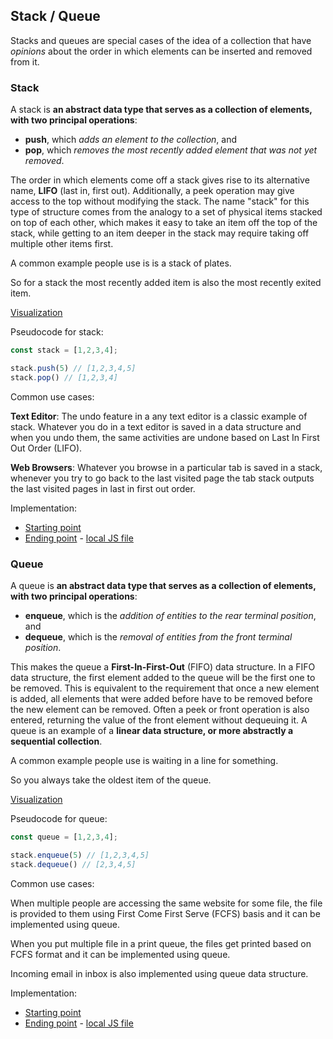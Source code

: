## Stack / Queue

Stacks and queues are special cases of the idea of a collection that have *opinions* about the order in which elements can be inserted and removed from it.

### Stack

A stack is **an abstract data type that serves as a collection of elements, with two principal operations**:

- **push**, which *adds an element to the collection*, and
- **pop**, which *removes the most recently added element that was not yet removed*.

The order in which elements come off a stack gives rise to its alternative name, **LIFO** (last in, first out). Additionally, a peek operation may give access to the top without modifying the stack. The name "stack" for this type of structure comes from the analogy to a set of physical items stacked on top of each other, which makes it easy to take an item off the top of the stack, while getting to an item deeper in the stack may require taking off multiple other items first.

A common example people use is is a stack of plates.

So for a stack the most recently added item is also the most recently exited item.

[Visualization](https://www.cs.usfca.edu/~galles/visualization/StackArray.html)

Pseudocode for stack:
```js
const stack = [1,2,3,4];

stack.push(5) // [1,2,3,4,5]
stack.pop() // [1,2,3,4]
```

Common use cases:

**Text Editor**: The undo feature in a any text editor is a classic example of stack. Whatever you do in a text editor is saved in a data structure and when you undo them, the same activities are undone based on Last In First Out Order (LIFO).

**Web Browsers**: Whatever you browse in a particular tab is saved in a stack, whenever you try to go back to the last visited page the tab stack outputs the last visited pages in last in first out order.

Implementation:
- [Starting point](https://repl.it/@stmoreau/stack-prompt)
- [Ending point](https://repl.it/@stmoreau/stack-prompt-ending) - [local JS file](implementation/stack.js)

### Queue

A queue is **an abstract data type that serves as a collection of elements, with two principal operations**:

- **enqueue**, which is the *addition of entities to the rear terminal position*, and
- **dequeue**, which is the *removal of entities from the front terminal position*.

This makes the queue a **First-In-First-Out** (FIFO) data structure. In a FIFO data structure, the first element added to the queue will be the first one to be removed. This is equivalent to the requirement that once a new element is added, all elements that were added before have to be removed before the new element can be removed. Often a peek or front operation is also entered, returning the value of the front element without dequeuing it. A queue is an example of a **linear data structure, or more abstractly a sequential collection**.

A common example people use is waiting in a line for something.

So you always take the oldest item of the queue.

[Visualization](https://www.cs.usfca.edu/~galles/visualization/QueueArray.html)

Pseudocode for queue:
```js
const queue = [1,2,3,4];

stack.enqueue(5) // [1,2,3,4,5]
stack.dequeue() // [2,3,4,5]
```

Common use cases:

When multiple people are accessing the same website for some file, the file is provided to them using First Come First Serve (FCFS) basis and it can be implemented using queue.

When you put multiple file in a print queue, the files get printed based on FCFS format and it can be implemented using queue.

Incoming email in inbox is also implemented using queue data structure.

Implementation:
- [Starting point](https://repl.it/@stmoreau/queue-prompt)
- [Ending point](https://repl.it/@stmoreau/queue-prompt-ending) - [local JS file](implementation/queue.js)

